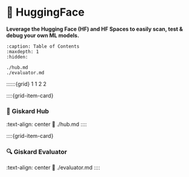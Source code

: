 # 🤗 HuggingFace

**Leverage the Hugging Face (HF) and HF Spaces to easily scan, test & debug your own ML models.**

```{toctree}
:caption: Table of Contents
:maxdepth: 1
:hidden:

./hub.md
./evaluator.md

```

::::::{grid} 1 1 2 2

::::{grid-item-card} <br/><h3>🐢  Giskard Hub</h3>
:text-align: center
:link: ./hub.md
::::

::::{grid-item-card} <br/><h3>🔍  Giskard Evaluator</h3>
:text-align: center
:link: ./evaluator.md
::::
